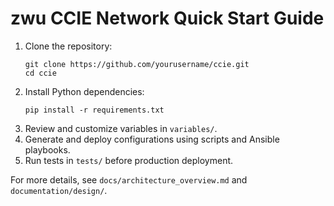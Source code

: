 # zwu CCIE Network Quick Start Guide

1. Clone the repository:
   ```
   git clone https://github.com/yourusername/ccie.git
   cd ccie
   ```
2. Install Python dependencies:
   ```
   pip install -r requirements.txt
   ```
3. Review and customize variables in `variables/`.
4. Generate and deploy configurations using scripts and Ansible playbooks.
5. Run tests in `tests/` before production deployment.

For more details, see `docs/architecture_overview.md` and `documentation/design/`.
